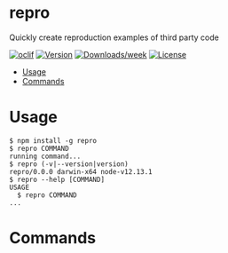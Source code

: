 repro
=====

Quickly create reproduction examples of third party code

[![oclif](https://img.shields.io/badge/cli-oclif-brightgreen.svg)](https://oclif.io)
[![Version](https://img.shields.io/npm/v/repro.svg)](https://npmjs.org/package/repro)
[![Downloads/week](https://img.shields.io/npm/dw/repro.svg)](https://npmjs.org/package/repro)
[![License](https://img.shields.io/npm/l/repro.svg)](https://github.com/aequasi/repro/blob/master/package.json)



<!-- toc -->
* [Usage](#usage)
* [Commands](#commands)
<!-- tocstop -->
# Usage
<!-- usage -->
```sh-session
$ npm install -g repro
$ repro COMMAND
running command...
$ repro (-v|--version|version)
repro/0.0.0 darwin-x64 node-v12.13.1
$ repro --help [COMMAND]
USAGE
  $ repro COMMAND
...
```
<!-- usagestop -->
# Commands
<!-- commands -->

<!-- commandsstop -->
